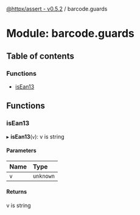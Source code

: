 [@httpx/assert - v0.5.2](../README.md) / barcode.guards

# Module: barcode.guards

## Table of contents

### Functions

- [isEan13](barcode_guards.md#isean13)

## Functions

### isEan13

▸ **isEan13**(`v`): v is string

#### Parameters

| Name | Type |
| :------ | :------ |
| `v` | `unknown` |

#### Returns

v is string
